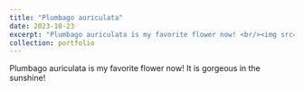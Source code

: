```yaml
---
title: "Plumbago auriculata"
date: 2023-10-23
excerpt: "Plumbago auriculata is my favorite flower now! <br/><img src='/images/Plumbago auriculata.jpg' width = '600'>"
collection: portfolio
---
```


Plumbago auriculata is my favorite flower now! It is gorgeous in the sunshine!

